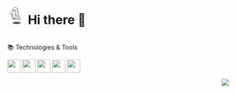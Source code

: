 <h1> <img src='ghost.gif' width='40' height='40'> Hi there 💫</h1>
<br>
📚 Technologies & Tools

<img src="https://cdn.jsdelivr.net/gh/devicons/devicon/icons/javascript/javascript-original.svg" width="30" height="30" align="center" ></img>
<img src="https://cdn.jsdelivr.net/gh/devicons/devicon/icons/html5/html5-original-wordmark.svg" width="30" height="30" align="center" ></img>
<img src="https://cdn.jsdelivr.net/gh/devicons/devicon/icons/css3/css3-original-wordmark.svg" width="30" height="30" align="center" ></img>
<img src="https://cdn.jsdelivr.net/gh/devicons/devicon/icons/react/react-original-wordmark.svg" width="30" height="30" align="center" ></img>
<img src="https://cdn.jsdelivr.net/gh/devicons/devicon/icons/vscode/vscode-original.svg" width="30" height="30" align="center" ></img>


  
<div align="right"> 
    <a href="https://t.me/Katerina10yo" target="_blank"><img src="https://img.shields.io/badge/-Telegram-125999?style=for-the-badge&logo=telegram&logoColor=white" /></a>
</div>
